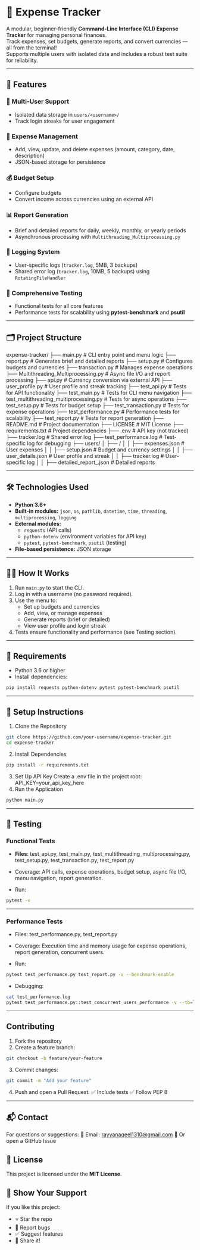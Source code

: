 # 🧾 Expense Tracker

A modular, beginner-friendly **Command-Line Interface (CLI) Expense Tracker** for managing personal finances.  
Track expenses, set budgets, generate reports, and convert currencies — all from the terminal!  
Supports multiple users with isolated data and includes a robust test suite for reliability.

---

## 🚀 Features

### 👤 Multi-User Support
- Isolated data storage in `users/<username>/`
- Track login streaks for user engagement

### 💸 Expense Management
- Add, view, update, and delete expenses (amount, category, date, description)
- JSON-based storage for persistence

### 💰 Budget Setup
- Configure budgets  
- Convert income across currencies using an external API

### 📊 Report Generation
- Brief and detailed reports for daily, weekly, monthly, or yearly periods
- Asynchronous processing with `Multithreading_Multiprocessing.py`

### 📜 Logging System
- User-specific logs (`tracker.log`, 5MB, 3 backups)
- Shared error log (`tracker.log`, 10MB, 5 backups) using `RotatingFileHandler`

### 🧪 Comprehensive Testing
- Functional tests for all core features
- Performance tests for scalability using **pytest-benchmark** and **psutil**

---

## 🗂️ Project Structure

expense-tracker/
├── main.py # CLI entry point and menu logic
├── report.py # Generates brief and detailed reports
├── setup.py # Configures budgets and currencies
├── transaction.py # Manages expense operations
├── Multithreading_Multiprocessing.py # Async file I/O and report processing
├── api.py # Currency conversion via external API
├── user_profile.py # User profile and streak tracking
├── test_api.py # Tests for API functionality
├── test_main.py # Tests for CLI menu navigation
├── test_multithreading_multiprocessing.py # Tests for async operations
├── test_setup.py # Tests for budget setup
├── test_transaction.py # Tests for expense operations
├── test_performance.py # Performance tests for scalability
├── test_report.py # Tests for report generation
├── README.md # Project documentation
├── LICENSE # MIT License
├── requirements.txt # Project dependencies
├── .env # API key (not tracked)
├── tracker.log # Shared error log
├── test_performance.log # Test-specific log for debugging
├── users/
│ ├── <username>/
│ │ ├── expenses.json # User expenses
│ │ ├── setup.json # Budget and currency settings
│ │ ├── user_details.json # User profile and streak
│ │ ├── tracker.log # User-specific log
│ │ ├── detailed_report_<period>.json # Detailed reports

---

## 🛠️ Technologies Used

- **Python 3.6+**
- **Built-in modules:** `json`, `os`, `pathlib`, `datetime`, `time`, `threading`, `multiprocessing`, `logging`
- **External modules:**
  - `requests` (API calls)
  - `python-dotenv` (environment variables for API key)
  - `pytest`, `pytest-benchmark`, `psutil` (testing)
- **File-based persistence:** JSON storage

---

## 🧑‍🏫 How It Works

1. Run `main.py` to start the CLI.
2. Log in with a username (no password required).
3. Use the menu to:
   - Set up budgets and currencies  
   - Add, view, or manage expenses  
   - Generate reports (brief or detailed)  
   - View user profile and login streak  
4. Tests ensure functionality and performance (see Testing section).

---

## 📌 Requirements

- Python 3.6 or higher
- Install dependencies:

```bash
pip install requests python-dotenv pytest pytest-benchmark psutil
```

---

## 🧰 Setup Instructions

1. Clone the Repository
```bash
git clone https://github.com/your-username/expense-tracker.git
cd expense-tracker
```
2. Install Dependencies
```bash
pip install -r requirements.txt
```
3. Set Up API Key
Create a .env file in the project root:
API_KEY=your_api_key_here
4. Run the Application
```bash
python main.py
```

---

## 🧪 Testing
### Functional Tests

- **Files**:
test_api.py, test_main.py, test_multithreading_multiprocessing.py,
test_setup.py, test_transaction.py, test_report.py

- Coverage: API calls, expense operations, budget setup, async file I/O, menu navigation, report generation.

- Run:
```bash
pytest -v
```

---

### Performance Tests

- Files: test_performance.py, test_report.py

- Coverage: Execution time and memory usage for expense operations, report generation, concurrent users.

- Run:
```bash
pytest test_performance.py test_report.py -v --benchmark-enable
```
- Debugging:
```bash
cat test_performance.log
pytest test_performance.py::test_concurrent_users_performance -v --tb=long
```

---

## Contributing

1. Fork the repository
2. Create a feature branch:
```bash
git checkout -b feature/your-feature
```
3. Commit changes:
```bash
git commit -m "Add your feature"
```
4. Push and open a Pull Request.
✅ Include tests
✅ Follow PEP 8

---

## 📬 Contact

For questions or suggestions:
📧 Email: rayyanaqeel1310@gmail.com
💬 Or open a GitHub Issue

## 📄 License

This project is licensed under the **MIT License**.

## 🌟 Show Your Support

If you like this project:
- ⭐ Star the repo
- 🐛 Report bugs
- ✅ Suggest features
- 🔗 Share it!
